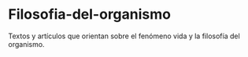 # Filosofia-del-organismo
Textos y artículos que orientan sobre el fenómeno vida y la filosofía del organismo.
